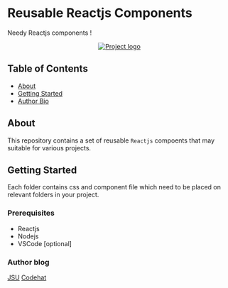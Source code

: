 # Reusable Reactjs Components

Needy Reactjs components !
<p align="center">
  <a href="" rel="noopener">
 <img src="https://source.unsplash.com/random/900x600/?ui/" alt="Project logo"></a>
</p>

## Table of Contents

- [About](#about)
- [Getting Started](#getting_started)
- [Author Bio](#about1)

## About <a name = "about"></a>

This repository contains a set of reusable `Reactjs` compoents that may suitable for various projects.

## Getting Started <a name = "getting_started"></a>

Each folder contains css and component file which need to be placed on relevant folders in your project.

### Prerequisites

- Reactjs
- Nodejs
- VSCode [optional]

### Author blog  <a name = "about1"></a>

[JSU](http://javascriptsu.wordpress.com)
[Codehat](http://codehat.vercel.app)
